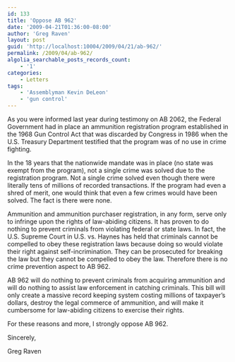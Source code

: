 ```yaml
---
id: 133
title: 'Oppose AB 962'
date: '2009-04-21T01:36:00-08:00'
author: 'Greg Raven'
layout: post
guid: 'http://localhost:10004/2009/04/21/ab-962/'
permalink: /2009/04/ab-962/
algolia_searchable_posts_records_count:
    - '1'
categories:
    - Letters
tags:
    - 'Assemblyman Kevin DeLeon'
    - 'gun control'
---
```


As you were informed last year during testimony on AB 2062, the Federal Government had in place an ammunition registration program established in the 1968 Gun Control Act that was discarded by Congress in 1986 when the U.S. Treasury Department testified that the program was of no use in crime fighting.  
  
In the 18 years that the nationwide mandate was in place (no state was exempt from the program), not a single crime was solved due to the registration program. Not a single crime solved even though there were literally tens of millions of recorded transactions. If the program had even a shred of merit, one would think that even a few crimes would have been solved. The fact is there were none.

Ammunition and ammunition purchaser registration, in any form, serve only to infringe upon the rights of law-abiding citizens. It has proven to do nothing to prevent criminals from violating federal or state laws. In fact, the U.S. Supreme Court in U.S. vs. Haynes has held that criminals cannot be compelled to obey these registration laws because doing so would violate their right against self-incrimination. They can be prosecuted for breaking the law but they cannot be compelled to obey the law. Therefore there is no crime prevention aspect to AB 962.

AB 962 will do nothing to prevent criminals from acquiring ammunition and will do nothing to assist law enforcement in catching criminals. This bill will only create a massive record keeping system costing millions of taxpayer’s dollars, destroy the legal commerce of ammunition, and will make it cumbersome for law-abiding citizens to exercise their rights.

For these reasons and more, I strongly oppose AB 962.

Sincerely,

Greg Raven